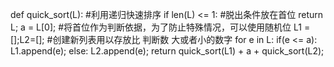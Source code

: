 def quick_sort(L):  #利用递归快速排序
    if len(L) <= 1: #脱出条件放在首位
        return L;
    a = L[0];       #将首位作为判断依据，为了防止特殊情况，可以使用随机位
    L1 =[];L2=[];   #创建新列表用以存放比 判断数 大或者小的数字
    for e in L:
        if(e <= a):
            L1.append(e);
        else:
            L2.append(e);
        return quick_sort(L1) + a + quick_sort(L2);
